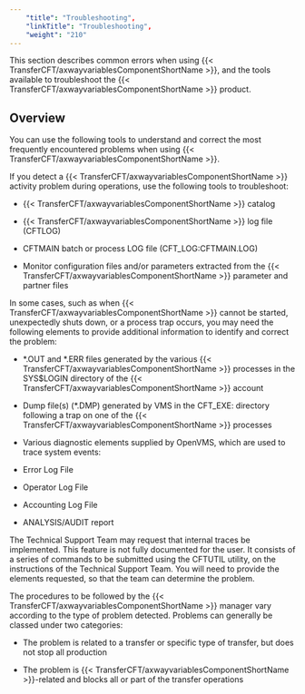 ```yaml
---
    "title": "Troubleshooting",
    "linkTitle": "Troubleshooting",
    "weight": "210"
---
```

This section describes common errors when using {{< TransferCFT/axwayvariablesComponentShortName  >}}, and the tools available to troubleshoot the {{< TransferCFT/axwayvariablesComponentShortName  >}} product.

Overview
--------

You can use the following tools to understand and correct the most frequently encountered problems when using {{< TransferCFT/axwayvariablesComponentShortName  >}}.

If you detect a {{< TransferCFT/axwayvariablesComponentShortName  >}} activity problem during operations, use the following tools to troubleshoot:

- {{< TransferCFT/axwayvariablesComponentShortName  >}} catalog

<!-- -->

- {{< TransferCFT/axwayvariablesComponentShortName  >}} log file (CFTLOG)

<!-- -->

- CFTMAIN batch or process LOG file (CFT_LOG:CFTMAIN.LOG)

<!-- -->

- Monitor configuration files and/or parameters extracted from the {{< TransferCFT/axwayvariablesComponentShortName  >}} parameter and partner files

In some cases, such as when {{< TransferCFT/axwayvariablesComponentShortName  >}} cannot be started, unexpectedly shuts down, or a process trap occurs, you may need the following elements to provide additional information to identify and correct the problem:

- \*.OUT and \*.ERR files generated by the various {{< TransferCFT/axwayvariablesComponentShortName  >}} processes in the SYS$LOGIN directory of the {{< TransferCFT/axwayvariablesComponentShortName  >}} account

<!-- -->

- Dump file(s) (\*.DMP) generated by VMS in the CFT_EXE: directory following a trap on one of the {{< TransferCFT/axwayvariablesComponentShortName  >}} processes

<!-- -->

- Various diagnostic elements supplied by OpenVMS, which are used to trace system events:

<!-- -->

- Error Log File

<!-- -->

- Operator Log File

<!-- -->

- Accounting Log File

<!-- -->

- ANALYSIS/AUDIT report

The Technical Support Team may request that internal traces be implemented. This feature is not fully documented for the user. It consists of a series of commands to be submitted using the CFTUTIL utility, on the instructions of the Technical Support Team. You will need to provide the elements requested, so that the team can determine the problem.

The procedures to be followed by the {{< TransferCFT/axwayvariablesComponentShortName  >}} manager vary according to the type of problem detected. Problems can generally be classed under two categories:

- The problem is related to a transfer or specific type of transfer, but does not stop all production

<!-- -->

- The problem is {{< TransferCFT/axwayvariablesComponentShortName  >}}-related and blocks all or part of the transfer operations
